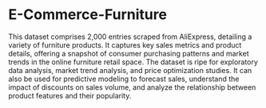 # E-Commerce-Furniture
 This dataset comprises 2,000 entries scraped from AliExpress, detailing a variety of
 furniture products. It captures key sales metrics and product details, offering a
 snapshot of consumer purchasing patterns and market trends in the online furniture
 retail space.
  The dataset is ripe for exploratory data analysis, market trend analysis, and price
 optimization studies. It can also be used for predictive modeling to forecast sales,
understand the impact of discounts on sales volume, and analyze the relationship
 between product features and their popularity.
